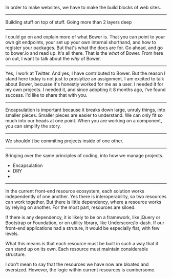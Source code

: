 In order to make websites, we have to make the build blocks of web sites.

---

Building stuff on top of stuff. Going more than 2 layers deep

---

I could go on and explain more of what Bower is. That you can point to your own git endpoints, your set up your own internal shorthand, and how to register your packages. But that's what the docs are for. Go ahead, and go to bower.io and read up. It's all there. That is the _what_ of Bower. From here on out, I want to talk about the _why_ of Bower.



---

Yes, I work at Twitter. And yes, I have contributed to Bower. But the reason I stand here today is not just to proslytize an assignment. I am excited to talk about Bower, becuase it's honestly worked for me as a user. I needed it for my own projects. I needed it, and since adopting it 8 months ago, I've found success. I'd like to share that with you.

---

Encapsulation is important because it breaks down large, unruly things, into smaller pieces. Smaller pieces are easier to understand. We can only fit so much into our heads at one point. When you are working on a component, you can simplify the story.

---

We shouldn't be commiting projects inside of one other.

---

Bringing over the same principles of coding, into how we manage projects.

- Encapsulation
- DRY
- 

---

In the current front-end resource ecosystem, each solution works independently of one another. Yes there is interoperability, so two resources can work together. But there is little dependency, where a resource works by relying on another. For the most part, resources are siloed.

If there is any dependency, it is likely to be on a framework, like jQuery or Bootstrap or Foundation, or on utility library, like Underscore/lo-dash. If our front-end applications had a struture, it would be especially flat, with few levels.

What this means is that each resource must be built in such a way that it can stand up on its own. Each resource must maintain considerable structure.

I don't mean to say that the resources we have now are bloated and oversized. However, the logic within current resources is cumbersome.

